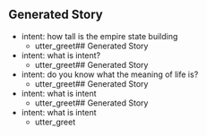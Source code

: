 ## Generated Story
* intent: how tall is the empire state building
  - utter_greet## Generated Story
* intent: what is intent?
  - utter_greet## Generated Story
* intent: do you know what the meaning of life is?
  - utter_greet## Generated Story
* intent: what is intent
  - utter_greet## Generated Story
* intent: what is intent
  - utter_greet
